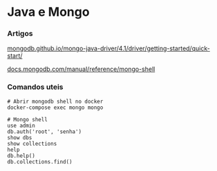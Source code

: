 # Java e Mongo

### Artigos

[mongodb.github.io/mongo-java-driver/4.1/driver/getting-started/quick-start/](https://mongodb.github.io/mongo-java-driver/4.1/driver/getting-started/quick-start)

[docs.mongodb.com/manual/reference/mongo-shell](https://docs.mongodb.com/manual/reference/mongo-shell/)

### Comandos uteis

```shell script
# Abrir mongodb shell no docker
docker-compose exec mongo mongo
```

````shell script
# Mongo shell
use admin
db.auth('root', 'senha')
show dbs
show collections
help
db.help()
db.collections.find()

````